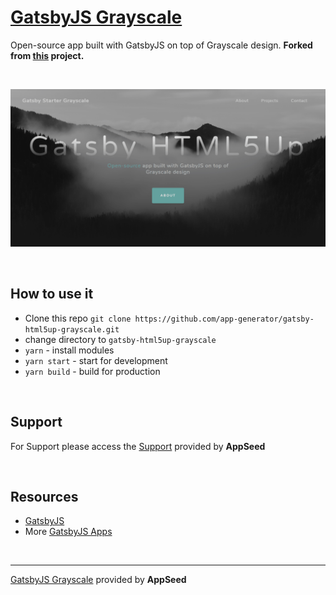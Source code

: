 # [GatsbyJS Grayscale](https://gatsby-html5up-grayscale.appseed.us)

Open-source app built with GatsbyJS on top of Grayscale design. 
**Forked from [this](https://github.com/anubhavsrivastava/gatsby-starter-grayscale) project.**

<br />

![GatsbyJS Grayscale - Gif animated intro.](https://github.com/app-generator/static/blob/master/products/gatsby-html5up-grayscale-intro.gif?raw=true)

<br />

## How to use it
- Clone this repo `git clone https://github.com/app-generator/gatsby-html5up-grayscale.git`
- change directory to `gatsby-html5up-grayscale`
- `yarn` - install modules
- `yarn start` - start for development
- `yarn build` - build for production

<br />

## Support

For Support please access the [Support](https://appseed.us/support) provided by **AppSeed** 

<br />

## Resources
 
 - [GatsbyJS](https://www.gatsbyjs.org/)
 - More [GatsbyJS Apps](https://appseed.us/apps/gatsbyjs)

<br />

---
[GatsbyJS Grayscale](https://gatsby-html5up-grayscale.appseed.us) provided by **AppSeed**
